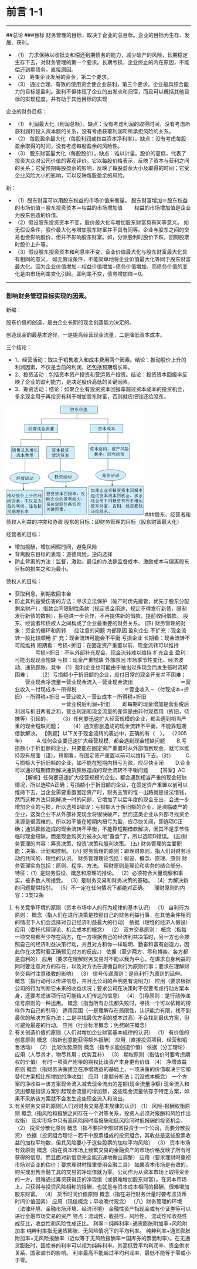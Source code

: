 # 前言 1-1
-------------------------------------------
##总论
###目标
财务管理的目标，取决于企业的总目标。企业的目标为生存、发展、获利。

+ （1）	力求保持以收抵支和偿还到期债务的能力，减少破产的风险，长期稳定生存下去，对财务管理的第一个要求。长期亏损，企业终止的内在原因，不能偿还到期债务，直接原因。
+ （2）	筹集企业发展的资金，第二个要求。
+ （3）	通过合理、有效的使用资金使企业获利，第三个要求。企业最具综合能力的目标是盈利。盈利不但体现了企业的出发点和归宿，而且可以概括其他目标的实现程度，并有助于其他目标的实现

企业的财务目标：
+ （1）	利润最大化（利润总额）。缺点：没有考虑利润的取得时间，没有考虑所获利润和投入资本额的关系，没有考虑获取利润和所承担风险的关系。
+ （2）	每股盈余最大化（每股利润或权益资本净利率）。缺点：没有考虑每股盈余取得的时间，没有考虑每股盈余的风险性。
+ （3）	股东财富最大化（每股股价）。缺点：难以计量。股价的高低，代表了投资大众对公司价值的客观评价。它以每股价格表示，反映了资本与获利之间的关系；它受预期每股盈余的影响，反映了每股盈余大小及取得的时间；它受企业风险大小的影响，可以反映每股盈余的风险。

新：

+ （1）股东财富可以用股东权益的市场价值来衡量。
股东财富增加＝股东权益的市场价值－股东投资资本＝权益的市场增加值
　　权益的市场增加值是企业为股东创造的价值。
+ （2）假设股东投资资本不变，股价最大化与增加股东财富具有同等意义。
如无假设条件，股价最大化与增加股东财富并不具有同等。企业与股东之间的交易也会影响股价，但并不影响股东财富。如，分派股利时股价下跌，回购股票时股价上升等。
+ （3）假设股东投资资本和利息率不变，企业价值最大化与股东财富最大化具有相同的意义。
如无假设条件，不能简单地将企业价值最大化等同于股东财富最大化。因为企业价值增加＝权益价值增加+债务价值增加，而债务价值的变化是由市场利率变化引起。即利率不变，债务增加值＝0。
---
###	影响财务管理目标实现的因素。
新编：

股东价值的创造，是由企业长期的现金创造能力决定的。

创造现金的最基本途径，一是提高经营现金流量，二是降低资本成本。

三个结论：
+ 1、经营活动：取决于销售收入和成本费用两个因素。结论：推动股价上升的利润因素，不仅是当前的利润，还包括预期增长率。
+ 2、投资活动：包括资本资产投资和营运资产投资。结论：投资资本回报率反映了企业的盈利能力，是决定股价高低的关键因素。
+ 3、筹资活动：结论：如果企业有投资资本回报率超过资本成本的投资机会，多余现金用于再投资有利于增加股东财富，否则就应把钱还给股东。


![](财管.png)
###股东、经营者和债权人利益的冲突和协调
股东的目标：即财务管理的目标（股东财富最大化）

经营者的目标：
+ 增加报酬，增加闲暇时间，避免风险
+ 背离股东目标的表现：道德风险，逆向选择
+ 防止背离的方法：监督，激励。最佳的办法是监督成本、激励成本与偏离股东目标的损失之和为最小。

债权人的目标：
+ 获取利息，到期收回本金
+ 防止其利益受伤害的方法：寻求立法保护（破产时优先接管，优先于股东分配剩余财产），借款合同限制性条款（规定资金用途，规定不得发行新债，限制发行新债的数额），拒绝进一步合作，不再提供新的借款，提前收回借款。
股东、经营者和债权人之间构成了企业最重要的财务关系。
(四)	财务管理的对象：资金的循环和周转
　	应注意的问题
内部原因	盈利企业	不扩充：现金流转一般比较顺畅
扩 充：现金流转可能会不平衡
	亏损企业	长期看：现金流转不可能维持
短期看：亏损<折旧：在固定资产重置以前，现金流转可以维持
　　　　亏损>折旧：不从外部补充现金，现金流转难以维持
	扩充企业	盈利：可能出现现金短缺
亏损：现金严重短缺
外部原因	市场季节性变化、经济波动、通货膨胀、竞争
（1）盈利企业也可能由于抽出过多现金而发生临时流转困难；
　　（2）亏损额小于折旧额的企业，应付日常的现金开支并不困难；
　　营业现金净流量＝营业现金流入－营业现金流出
　　　　　　　　　＝营业收入－付现成本－所得税
　　　　　　　　　＝营业收入－（付现成本+折旧）－所得税+折旧
＝营业收入－营业成本－所得税+折旧
　　　　　　　　　＝营业税后利润+折旧
　　即每期的现金增加是营业税后利润与折旧两者之和，营业利润和现金流量的差异是由非付现费用（折旧，待摊等）引起的。
　　（3）任何要迅速扩大经营规模的企业，都会遇到相当严重的现金短缺问题；
　　（4）通货膨胀造成的现金流转不平衡，不能靠短期借款解决。
【例题】以下关于现金流转的表述中，正确的有（　）。 （2005年）
　　A.任何企业要迅速扩大经营规模，都会遇到现金短缺问题
　　B.亏损额小于折旧额的企业，只要能在固定资产重置时从外部借到现金，就可以维持现有局面（错）。短期看，在固定资产重置以前可以维持下去。（对）
　　C.亏损额大于折旧额的企业，如不能在短期内扭亏为盈，应尽快关闭
　　D.企业可以通过短期借款解决通货膨胀造成的现金流转不平衡问题
　　【答案】AC
　　【解析】任何要迅速扩大经营规模的企业，都会遇到相当严重的现金短缺情况，所以选项A正确；亏损额小于折旧额的企业，在固定资产重置以前可以维持下去，当企业需要重置固定资产时，财务主管的惟一出路就是设法借钱，然而这种方法只能解决一时的问题，它增加了以后年度的现金支出，会进一步增加企业的亏损，所以选项B错误；亏损额大于折旧额的企业，是濒临破产的企业，这类企业不从外部补充现金将很快破产，然而这类企业从外部寻找资金来源是很困难的，所以如不能在短期内扭亏为盈，应尽快关闭，即选项C正确；通货膨胀造成的现金流转不平衡，不能靠短期借款解决，因其不是季节性临时现金短缺，而是现金购买力被永久地“蚕食”了，所以选项D错误。
(五)财务管理的内容：筹资决策、投资’决策和股利决策。
(五)	财务管理的主要职能：决策、计划和控制。
(六)	财务管理的原则：即理财原则，指人们对财务活动的共同的、理性的认识。
财务管理理论包括：假设、概念、原理、原则
财务管理实务包括：原则、程序、方法。
理财原则是理论和实务的结合部分。
特征：（1）是财务假设、概念和原理的推论。
（2）必须符合大量观察和事实，被多数人所接受。
（3）是财务交易和财务决策的基础。
（4）为解决新的问题提供指引。
（5）不一定在任何情况下都绝对正确。
　理财原则的内容：3类12条
1.	有关竞争环境的原则（资本市场中人的行为规律的基本认识）
（1）	自利行为原则：
概念（指人们在进行决策是按照自己的财务利益行事，在其他条件相同的情况下人们会选择对自己经济利益最大的行动）
依据（理性的经济人假设）
应用（委托代理理论、机会成本的概念）
（2）	双方交易原则：
概念（指每一项交易都至少存在两方，在一方根据自己的经济利益决策时，另一方也会按照自己的经济利益决策行动，并且对方和你一样聪明、勤奋和富有创造力，因此你在决策时要正确预见对方的反应。）
依据（至少两方、零和博奕、各方都是自利的）
应用（要求在理解财务交易时不能以我为中心，在谋求自身利益的同时要注意对方的存在，以及对方也在遵循自利行为原则行事；要求在理解财务交易时注意税收的影响）
（3）	信号传递原则：是自利行为原则的延伸。
概念（指行动可以传递信息，并且比公司的声明更有说明力）
应用（要求根据公司的行为判断它未来的收益状况；要求公司在决策时不仅要考虑行动方案本身，还要考虑该项行动可能给人们传达的信息）
（4）	引导原则：是行动传递信号原则的一种运用。
概念（指当所有办法都失败时，寻找一个可以依赖的榜样作为自己的引导）
适用范围（一是理解存在局限性，认识能力有限，找不到最优的解决方案办法；二是寻找最优方案的成本过高）不会找到最优方案，但可避免最差的行动。
应用（行业标准概念；免费跟庄概念）
2.	有关创造价值的原则（人们对增加企业财富基本规律的认识）
（1）	有价值的创意原则
概念（指新创意能获得额外报酬）
应用（直接投资项目、经营和销售活动）
（2）	比较优势原则
概念（指专长能创造价值）
依据（分工理论）
应用（人尽其才，物尽其用；优势互补）
（3）	期权原则（指估价时要考虑期权的价值）
有时一项资产附带的期权比该资产本身更有价值
（4）	净增效益原则
概念（指财务决策建立在净增效益的基础上，一项决策的价值取决于它和替代方案相比所增加的净收益）
应用（差额分析法；沉没成本概念）
一个方案的净收益＝该方案现金流入减去现金流出的差额(现金流量净额)
现金流入和流出都是指该方案引起现金流量的增加额，这些现金流量依存于特定方案，如果不采纳该方案就不会发生这些现金流入和流出。
3.	有关财务交易的原则(人们对财务交易基本规律的认识)
（1）	风险-报酬权衡原则
概念（指风险和报酬之间存在一个对等关系，投资人必须对报酬和风险作出权衡）
现实市场中只有高风险同时高报酬和低风险同时低报酬的投资机会。
（2）	投资分散化原则
概念（指不要把全部财富投资于一个公司，而要分散投资）
依据（投资组合理论－若干中股票组成的投资组合，其收益是这些股票收益的加权平均数，但其风险要小于这些股票的加权平均风险）
（3）	资本市场有效原则
概念（指在资本市场上频繁交易的金融资产的市场价格反映了所有可获得的信息，而且面对新信息完全能迅速地做出调整）
应用（要求理财时重视市场对企业的估价；要求理财时慎重使用金融工具）
如果资本市场是有效的，购买或出售金融工具的交易的净现值就为零。公司作为从资本市场上取得资金的一方，很难通过筹资获得正的净现值（或很难增加股东财富）。在资本市场上，只获得与投资风险相称的报酬，也就是与资本成本相同的报酬，很难增加股东财富。
（4）	货币时间价值原则
概念（指在进行财务计量时要考虑货币时间价值因素）
应用（现值概念；早收晚付观念）
（八）财务管理的环境（法律环境、金融市场环境、经济环境）
金融性资产指现金或有价证券等可以进行金融市场交易的资产
特点：流动性、收益性、风险性。
流动性和收益性成反比，收益性和风险性成正比。
利率＝纯粹利率+通货膨胀附加率+风险附加率
纯粹利率指无通货膨胀、无风险情况下的平均利率。
纯粹利率+通货膨胀附加率=无风险报酬率（近似等于无风险报酬率＝国库券的票面利率）。在无通货膨胀时，国库券的利率可以视为纯粹利率。其高低受平均利润率、资金供求关系、国家调节的影响。
利率最高不能超过平均利润率，最低不能等于零或小于零。

